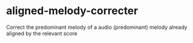 # aligned-melody-correcter
Correct the predominant melody of a audio (predominant) melody already aligned by the relevant score
